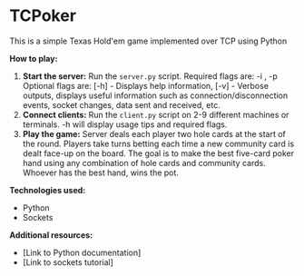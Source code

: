 # TCPoker

This is a simple Texas Hold'em game implemented over TCP using Python

**How to play:**
1. **Start the server:** Run the `server.py` script. 
        Required flags are: -i <IP address of server>, -p <Listening port>
        Optional flags are: [-h] - Displays help information, [-v] - Verbose outputs, displays useful information such as connection/disconnection events, socket changes, data sent and received, etc. 
2. **Connect clients:** Run the `client.py` script on 2-9 different machines or terminals. -h will display usage tips and required flags.
3. **Play the game:** Server deals each player two hole cards at the start of the round. Players take turns betting each time a new community card is dealt face-up on the board. The goal is to make the best five-card poker hand using any combination of hole cards and community cards. Whoever has the best hand, wins the pot. 

**Technologies used:**
* Python
* Sockets

**Additional resources:**
* [Link to Python documentation]
* [Link to sockets tutorial]
    
